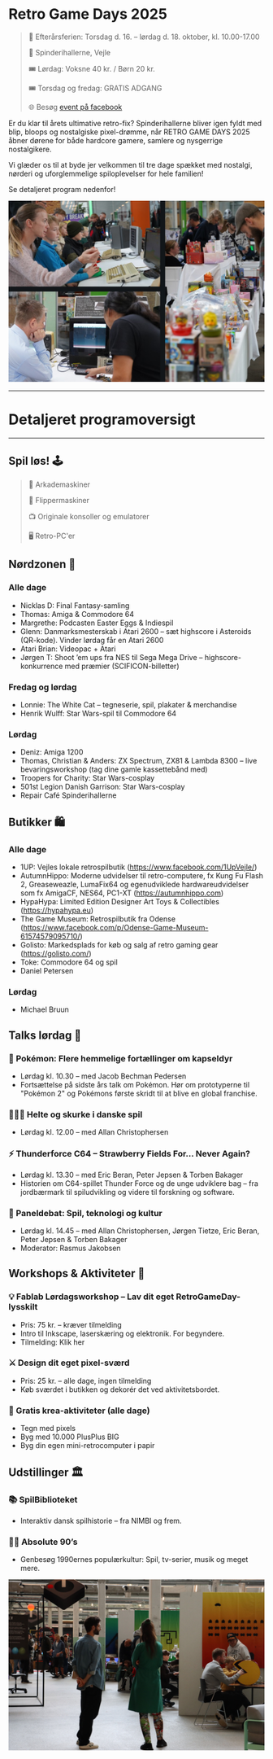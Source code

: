 <!-- BEGIN ARISE ------------------------------
Title:: "Spilkultur, historie og fællesskaber"

Author:: "Fablab Spinderihallerne, Vejle Museerne og Vejle Bibliotekerne"
Description:: "Retro Game Days er en fejring af spilkultur, historie og fællesskaber i uge 42: oplev nostalgi og nørderi når du hører lyden af de gamle maskiner"
Language:: "da"
Thumbnail:: "joystick-150x150.png"
Published Date:: "2025-06-17"
Modified Date:: "2025-10-03"

content_header:: "false"
rss_hide:: "true"
---- END ARISE \\ DO NOT MODIFY THIS LINE ---->

# Retro Game Days 2025

>📅  Efterårsferien: Torsdag d. 16. – lørdag d. 18. oktober, kl. 10.00-17.00 
>
>📍  Spinderihallerne, Vejle
>
>🎟️  Lørdag: Voksne 40 kr. / Børn 20 kr. 
>
>🎟️  Torsdag og fredag: GRATIS ADGANG
>
>🌐  Besøg [event på facebook](https://www.facebook.com/events/727221046554171)

Er du klar til årets ultimative retro-fix? Spinderihallerne bliver igen fyldt med blip, bloops og nostalgiske pixel-drømme, når RETRO GAME DAYS 2025 åbner dørene for både hardcore gamere, samlere og nysgerrige nostalgikere.

Vi glæder os til at byde jer velkommen til tre dage spækket med nostalgi, nørderi og uforglemmelige spiloplevelser for hele familien!

Se detaljeret program nedenfor!

![Stemningsbilleder fra Retro Game Days: der bliver spillet Amiga, Spectrum og kigget på figurer til salg](RGD-stemning-02.jpg)

---

# Detaljeret programoversigt 

---

## Spil løs! 🕹️
> 👾 Arkademaskiner 
>
> 🎰 Flippermaskiner 
>
> 📺 Originale konsoller og emulatorer 
>
> 🖥️ Retro-PC'er

## Nørdzonen 💎
### Alle dage 
* Nicklas D: Final Fantasy-samling 
* Thomas: Amiga & Commodore 64 
* Margrethe: Podcasten Easter Eggs & Indiespil 
* Glenn: Danmarksmesterskab i Atari 2600 – sæt highscore i Asteroids (QR-kode). Vinder lørdag får en Atari 2600 
* Atari Brian: Videopac + Atari 
* Jørgen T: Shoot ’em ups fra NES til Sega Mega Drive – highscore-konkurrence med præmier (SCIFICON-billetter)

### Fredag og lørdag 
* Lonnie: The White Cat – tegneserie, spil, plakater & merchandise 
* Henrik Wulff: Star Wars-spil til Commodore 64 

### Lørdag
* Deniz: Amiga 1200 
* Thomas, Christian & Anders: ZX Spectrum, ZX81 & Lambda 8300 – live bevaringsworkshop (tag dine gamle kassettebånd med) 
* Troopers for Charity: Star Wars-cosplay 
* 501st Legion Danish Garrison: Star Wars-cosplay 
* Repair Café Spinderihallerne 

## Butikker 🛍️
### Alle dage 
* 1UP: Vejles lokale retrospilbutik (https://www.facebook.com/1UpVejle/) 
* AutumnHippo: Moderne udvidelser til retro-computere, fx Kung Fu Flash 2, Greaseweazle, LumaFix64 og egenudviklede hardwareudvidelser som fx AmigaCF, NES64, PC1-XT (https://autumnhippo.com) 
* HypaHypa: Limited Edition Designer Art Toys & Collectibles (https://hypahypa.eu) 
* The Game Museum: Retrospilbutik fra Odense (https://www.facebook.com/p/Odense-Game-Museum-61574579095710/)
* Golisto: Markedsplads for køb og salg af retro gaming gear (https://golisto.com/)
* Toke: Commodore 64 og spil 
* Daniel Petersen

### Lørdag 
* Michael Bruun 

## Talks lørdag 💬
### 🦋 Pokémon: Flere hemmelige fortællinger om kapseldyr
* Lørdag kl. 10.30 – med Jacob Bechman Pedersen 
* Fortsættelse på sidste års talk om Pokémon. Hør om prototyperne til "Pokémon 2" og Pokémons første skridt til at blive en global franchise. 

### 🦸🏽‍♀️ Helte og skurke i danske spil
* Lørdag kl. 12.00 – med Allan Christophersen 

### ⚡ Thunderforce C64 – Strawberry Fields For… Never Again?
* Lørdag kl. 13.30 – med Eric Beran, Peter Jepsen & Torben Bakager 
* Historien om C64-spillet Thunder Force og de unge udviklere bag – fra jordbærmark til spiludvikling og videre til forskning og software. 

### 🦜 Paneldebat: Spil, teknologi og kultur
* Lørdag kl. 14.45 – med Allan Christophersen, Jørgen Tietze, Eric Beran, Peter Jepsen & Torben Bakager 
* Moderator: Rasmus Jakobsen 

## Workshops & Aktiviteter 🧰
### 💡 Fablab Lørdagsworkshop – Lav dit eget RetroGameDay-lysskilt 
* Pris: 75 kr. – kræver tilmelding 
* Intro til Inkscape, laserskæring og elektronik. For begyndere. 
* Tilmelding: Klik her 

### ⚔️ Design dit eget pixel-sværd
* Pris: 25 kr. – alle dage, ingen tilmelding 
* Køb sværdet i butikken og dekorér det ved aktivitetsbordet. 

### 🎨 Gratis krea-aktiviteter (alle dage)
* Tegn med pixels 
* Byg med 10.000 PlusPlus BIG 
* Byg din egen mini-retrocomputer i papir 

## Udstillinger 🏛
### 📚 SpilBiblioteket
* Interaktiv dansk spilhistorie – fra NIMBI og frem. 

### 💃🏽 Absolute 90’s
* Genbesøg 1990ernes populærkultur: Spil, tv-serier, musik og meget mere. 

![Aktivitet i Spinderiet til Retro Game Days 2024](RGD-stemning-01.jpg)
